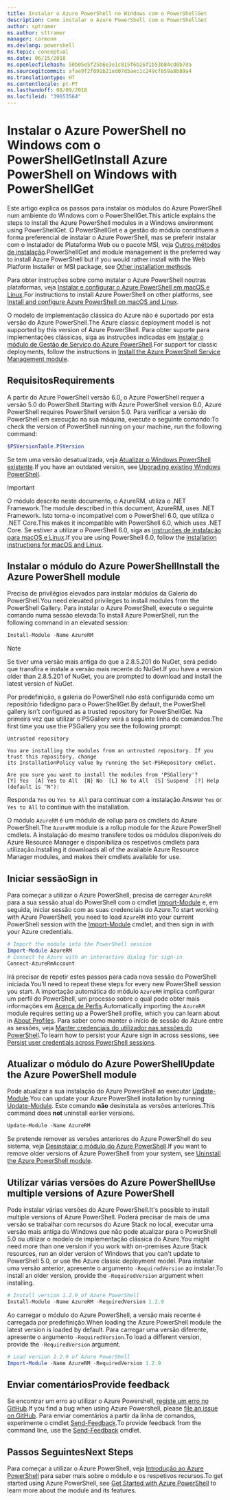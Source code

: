 ```yaml
---
title: Instalar o Azure PowerShell no Windows com o PowerShellGet
description: Como instalar o Azure PowerShell com o PowerShellGet
author: sptramer
ms.author: sttramer
manager: carmonm
ms.devlang: powershell
ms.topic: conceptual
ms.date: 06/15/2018
ms.openlocfilehash: 50b05e5f25b6e3e1c815f6b26f1b53b84cd0b7da
ms.sourcegitcommit: afae9f2f091b21ed07d5aec1c249cf859a8b89a4
ms.translationtype: HT
ms.contentlocale: pt-PT
ms.lasthandoff: 08/09/2018
ms.locfileid: "39653564"
---
```

# <a name="install-azure-powershell-on-windows-with-powershellget"></a><span data-ttu-id="0bbc3-103">Instalar o Azure PowerShell no Windows com o PowerShellGet</span><span class="sxs-lookup"><span data-stu-id="0bbc3-103">Install Azure PowerShell on Windows with PowerShellGet</span></span>

<span data-ttu-id="0bbc3-104">Este artigo explica os passos para instalar os módulos do Azure PowerShell num ambiente do Windows com o PowerShellGet.</span><span class="sxs-lookup"><span data-stu-id="0bbc3-104">This article explains the steps to install the Azure PowerShell modules in a Windows environment using PowerShellGet.</span></span> <span data-ttu-id="0bbc3-105">O PowerShellGet e a gestão do módulo constituem a forma preferencial de instalar o Azure PowerShell, mas se preferir instalar com o Instalador de Plataforma Web ou o pacote MSI, veja [Outros métodos de instalação](other-install.md).</span><span class="sxs-lookup"><span data-stu-id="0bbc3-105">PowerShellGet and module management is the preferred way to install Azure PowerShell but if you would rather install with the Web Platform Installer or MSI package, see [Other installation methods](other-install.md).</span></span>

<span data-ttu-id="0bbc3-106">Para obter instruções sobre como instalar o Azure PowerShell noutras plataformas, veja [Instalar e configurar o Azure PowerShell em macOS e Linux](install-azurermps-maclinux.md).</span><span class="sxs-lookup"><span data-stu-id="0bbc3-106">For instructions to install Azure PowerShell on other platforms, see [Install and configure Azure PowerShell on macOS and Linux](install-azurermps-maclinux.md).</span></span>

<span data-ttu-id="0bbc3-107">O modelo de implementação clássica do Azure não é suportado por esta versão do Azure PowerShell.</span><span class="sxs-lookup"><span data-stu-id="0bbc3-107">The Azure classic deployment model is not supported by this version of Azure PowerShell.</span></span> <span data-ttu-id="0bbc3-108">Para obter suporte para implementações clássicas, siga as instruções indicadas em [Instalar o módulo de Gestão de Serviço do Azure PowerShell](/powershell/azure/servicemanagement/install-azure-ps).</span><span class="sxs-lookup"><span data-stu-id="0bbc3-108">For support for classic deployments, follow the instructions in [Install the Azure PowerShell Service Management module](/powershell/azure/servicemanagement/install-azure-ps).</span></span>

## <a name="requirements"></a><span data-ttu-id="0bbc3-109">Requisitos</span><span class="sxs-lookup"><span data-stu-id="0bbc3-109">Requirements</span></span>

<span data-ttu-id="0bbc3-110">A partir do Azure PowerShell versão 6.0, o Azure PowerShell requer a versão 5.0 do PowerShell.</span><span class="sxs-lookup"><span data-stu-id="0bbc3-110">Starting with Azure PowerShell version 6.0, Azure PowerShell requires PowerShell version 5.0.</span></span> <span data-ttu-id="0bbc3-111">Para verificar a versão do PowerShell em execução na sua máquina, execute o seguinte comando:</span><span class="sxs-lookup"><span data-stu-id="0bbc3-111">To check the version of PowerShell running on your machine, run the following command:</span></span>

```powershell
$PSVersionTable.PSVersion
```

<span data-ttu-id="0bbc3-112">Se tem uma versão desatualizada, veja [Atualizar o Windows PowerShell existente](/powershell/scripting/setup/installing-windows-powershell?view=powershell-6#upgrading-existing-windows-powershell).</span><span class="sxs-lookup"><span data-stu-id="0bbc3-112">If you have an outdated version, see [Upgrading existing Windows PowerShell](/powershell/scripting/setup/installing-windows-powershell?view=powershell-6#upgrading-existing-windows-powershell).</span></span>

> [!IMPORTANT]
> <span data-ttu-id="0bbc3-113">O módulo descrito neste documento, o AzureRM, utiliza o .NET Framework.</span><span class="sxs-lookup"><span data-stu-id="0bbc3-113">The module described in this document, AzureRM, uses .NET Framework.</span></span> <span data-ttu-id="0bbc3-114">Isto torna-o incompatível com o PowerShell 6.0, que utiliza o .NET Core.</span><span class="sxs-lookup"><span data-stu-id="0bbc3-114">This makes it incompatible with PowerShell 6.0, which uses .NET Core.</span></span> <span data-ttu-id="0bbc3-115">Se estiver a utilizar o PowerShell 6.0, siga as [instruções de instalação para macOS e Linux](install-azurermps-maclinux.md).</span><span class="sxs-lookup"><span data-stu-id="0bbc3-115">If you are using PowerShell 6.0, follow the [installation instructions for macOS and Linux](install-azurermps-maclinux.md).</span></span>

## <a name="install-the-azure-powershell-module"></a><span data-ttu-id="0bbc3-116">Instalar o módulo do Azure PowerShell</span><span class="sxs-lookup"><span data-stu-id="0bbc3-116">Install the Azure PowerShell module</span></span>

<span data-ttu-id="0bbc3-117">Precisa de privilégios elevados para instalar módulos da Galeria do PowerShell.</span><span class="sxs-lookup"><span data-stu-id="0bbc3-117">You need elevated privileges to install modules from the PowerShell Gallery.</span></span> <span data-ttu-id="0bbc3-118">Para instalar o Azure PowerShell, execute o seguinte comando numa sessão elevada:</span><span class="sxs-lookup"><span data-stu-id="0bbc3-118">To install Azure PowerShell, run the following command in an elevated session:</span></span>

```powershell
Install-Module -Name AzureRM
```

> [!NOTE]
> <span data-ttu-id="0bbc3-119">Se tiver uma versão mais antiga do que a 2.8.5.201 do NuGet, será pedido que transfira e instale a versão mais recente do NuGet.</span><span class="sxs-lookup"><span data-stu-id="0bbc3-119">If you have a version older than 2.8.5.201 of NuGet, you are prompted to download and install the latest version of NuGet.</span></span>

<span data-ttu-id="0bbc3-120">Por predefinição, a galeria do PowerShell não está configurada como um repositório fidedigno para o PowerShellGet.</span><span class="sxs-lookup"><span data-stu-id="0bbc3-120">By default, the PowerShell gallery isn't configured as a trusted repository for PowerShellGet.</span></span> <span data-ttu-id="0bbc3-121">Na primeira vez que utilizar o PSGallery verá a seguinte linha de comandos:</span><span class="sxs-lookup"><span data-stu-id="0bbc3-121">The first time you use the PSGallery you see the following prompt:</span></span>

```output
Untrusted repository

You are installing the modules from an untrusted repository. If you trust this repository, change
its InstallationPolicy value by running the Set-PSRepository cmdlet.

Are you sure you want to install the modules from 'PSGallery'?
[Y] Yes  [A] Yes to All  [N] No  [L] No to All  [S] Suspend  [?] Help (default is "N"):
```

<span data-ttu-id="0bbc3-122">Responda `Yes` ou `Yes to All` para continuar com a instalação.</span><span class="sxs-lookup"><span data-stu-id="0bbc3-122">Answer `Yes` or `Yes to All` to continue with the installation.</span></span>

<span data-ttu-id="0bbc3-123">O módulo `AzureRM` é um módulo de rollup para os cmdlets do Azure PowerShell.</span><span class="sxs-lookup"><span data-stu-id="0bbc3-123">The `AzureRM` module is a rollup module for the Azure PowerShell cmdlets.</span></span> <span data-ttu-id="0bbc3-124">A instalação do mesmo transfere todos os módulos disponíveis do Azure Resource Manager e disponibiliza os respetivos cmdlets para utilização.</span><span class="sxs-lookup"><span data-stu-id="0bbc3-124">Installing it downloads all of the available Azure Resource Manager modules, and makes their cmdlets available for use.</span></span>

## <a name="sign-in"></a><span data-ttu-id="0bbc3-125">Iniciar sessão</span><span class="sxs-lookup"><span data-stu-id="0bbc3-125">Sign in</span></span>

<span data-ttu-id="0bbc3-126">Para começar a utilizar o Azure PowerShell, precisa de carregar `AzureRM` para a sua sessão atual do PowerShell com o cmdlet [Import-Module](/powershell/module/Microsoft.PowerShell.Core/Import-Module) e, em seguida, iniciar sessão com as suas credenciais do Azure.</span><span class="sxs-lookup"><span data-stu-id="0bbc3-126">To start working with Azure PowerShell, you need to load `AzureRM` into your current PowerShell session with the [Import-Module](/powershell/module/Microsoft.PowerShell.Core/Import-Module) cmdlet, and then sign in with your Azure credentials.</span></span>

```powershell
# Import the module into the PowerShell session
Import-Module AzureRM
# Connect to Azure with an interactive dialog for sign-in
Connect-AzureRmAccount
```

<span data-ttu-id="0bbc3-127">Irá precisar de repetir estes passos para cada nova sessão do PowerShell iniciada.</span><span class="sxs-lookup"><span data-stu-id="0bbc3-127">You'll need to repeat these steps for every new PowerShell session you start.</span></span> <span data-ttu-id="0bbc3-128">A importação automática do módulo `AzureRM` implica configurar um perfil do PowerShell, um processo sobre o qual pode obter mais informações em [Acerca de Perfis](/powershell/module/microsoft.powershell.core/about/about_profiles).</span><span class="sxs-lookup"><span data-stu-id="0bbc3-128">Automatically importing the `AzureRM` module requires setting up a PowerShell profile, which you can learn about in [About Profiles](/powershell/module/microsoft.powershell.core/about/about_profiles).</span></span>
<span data-ttu-id="0bbc3-129">Para saber como manter o início de sessão do Azure entre as sessões, veja [Manter credenciais do utilizador nas sessões do PowerShell](context-persistence.md).</span><span class="sxs-lookup"><span data-stu-id="0bbc3-129">To learn how to persist your Azure sign in across sessions, see [Persist user credentials across PowerShell sessions](context-persistence.md).</span></span>

## <a name="update-the-azure-powershell-module"></a><span data-ttu-id="0bbc3-130">Atualizar o módulo do Azure PowerShell</span><span class="sxs-lookup"><span data-stu-id="0bbc3-130">Update the Azure PowerShell module</span></span>

<span data-ttu-id="0bbc3-131">Pode atualizar a sua instalação do Azure PowerShell ao executar [Update-Module](/powershell/module/powershellget/update-module).</span><span class="sxs-lookup"><span data-stu-id="0bbc3-131">You can update your Azure PowerShell installation by running [Update-Module](/powershell/module/powershellget/update-module).</span></span> <span data-ttu-id="0bbc3-132">Este comando __não__ desinstala as versões anteriores.</span><span class="sxs-lookup"><span data-stu-id="0bbc3-132">This command does __not__ uninstall earlier versions.</span></span>

```powershell
Update-Module -Name AzureRM
```

<span data-ttu-id="0bbc3-133">Se pretende remover as versões anteriores do Azure PowerShell do seu sistema, veja [Desinstalar o módulo do Azure PowerShell](uninstall-azurerm-ps.md).</span><span class="sxs-lookup"><span data-stu-id="0bbc3-133">If you want to remove older versions of Azure PowerShell from your system, see [Uninstall the Azure PowerShell module](uninstall-azurerm-ps.md).</span></span>

## <a name="use-multiple-versions-of-azure-powershell"></a><span data-ttu-id="0bbc3-134">Utilizar várias versões do Azure PowerShell</span><span class="sxs-lookup"><span data-stu-id="0bbc3-134">Use multiple versions of Azure PowerShell</span></span>

<span data-ttu-id="0bbc3-135">Pode instalar várias versões do Azure PowerShell.</span><span class="sxs-lookup"><span data-stu-id="0bbc3-135">It's possible to install multiple versions of Azure PowerShell.</span></span> <span data-ttu-id="0bbc3-136">Poderá precisar de mais de uma versão se trabalhar com recursos do Azure Stack no local, executar uma versão mais antiga do Windows que não pode atualizar para o PowerShell 5.0 ou utilizar o modelo de implementação clássica do Azure.</span><span class="sxs-lookup"><span data-stu-id="0bbc3-136">You might need more than one version if you work with on-premises Azure Stack resources, run an older version of Windows that you can't update to PowerShell 5.0, or use the Azure classic deployment model.</span></span> <span data-ttu-id="0bbc3-137">Para instalar uma versão anterior, apresente o argumento `-RequiredVersion` ao instalar.</span><span class="sxs-lookup"><span data-stu-id="0bbc3-137">To install an older version, provide the `-RequiredVersion` argument when installing.</span></span>

```powershell
# Install version 1.2.9 of Azure PowerShell
Install-Module -Name AzureRM -RequiredVersion 1.2.9
```

<span data-ttu-id="0bbc3-138">Ao carregar o módulo do Azure PowerShell, a versão mais recente é carregada por predefinição.</span><span class="sxs-lookup"><span data-stu-id="0bbc3-138">When loading the Azure PowerShell module the latest version is loaded by default.</span></span> <span data-ttu-id="0bbc3-139">Para carregar uma versão diferente, apresente o argumento `-RequiredVersion`.</span><span class="sxs-lookup"><span data-stu-id="0bbc3-139">To load a different version, provide the `-RequiredVersion` argument.</span></span>

```powershell
# Load version 1.2.9 of Azure PowerShell
Import-Module -Name AzureRM -RequiredVersion 1.2.9
```

## <a name="provide-feedback"></a><span data-ttu-id="0bbc3-140">Enviar comentários</span><span class="sxs-lookup"><span data-stu-id="0bbc3-140">Provide feedback</span></span>

<span data-ttu-id="0bbc3-141">Se encontrar um erro ao utilizar o Azure Powershell, [registe um erro no GitHub](https://github.com/Azure/azure-powershell/issues).</span><span class="sxs-lookup"><span data-stu-id="0bbc3-141">If you find a bug when using Azure Powershell, please [file an issue on GitHub](https://github.com/Azure/azure-powershell/issues).</span></span>
<span data-ttu-id="0bbc3-142">Para enviar comentários a partir da linha de comandos, experimente o cmdlet [Send-Feedback](/powershell/module/azurerm.profile/send-feedback).</span><span class="sxs-lookup"><span data-stu-id="0bbc3-142">To provide feedback from the command line, use the [Send-Feedback](/powershell/module/azurerm.profile/send-feedback) cmdlet.</span></span>

## <a name="next-steps"></a><span data-ttu-id="0bbc3-143">Passos Seguintes</span><span class="sxs-lookup"><span data-stu-id="0bbc3-143">Next Steps</span></span>

<span data-ttu-id="0bbc3-144">Para começar a utilizar o Azure PowerShell, veja [Introdução ao Azure PowerShell](get-started-azureps.md) para saber mais sobre o módulo e os respetivos recursos.</span><span class="sxs-lookup"><span data-stu-id="0bbc3-144">To get started using Azure PowerShell, see [Get Started with Azure PowerShell](get-started-azureps.md) to learn more about the module and its features.</span></span>